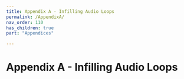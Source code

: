 ```yaml
---
title: Appendix A - Infilling Audio Loops
permalink: /AppendixA/
nav_order: 110
has_children: true
part: "Appendices"

---
```

# Appendix A - Infilling Audio Loops
